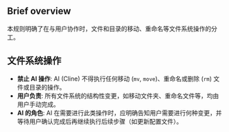 ## Brief overview
本规则明确了在与用户协作时，文件和目录的移动、重命名等文件系统操作的分工。

## 文件系统操作
- **禁止 AI 操作**: AI (Cline) 不得执行任何移动 (`mv`, `move`)、重命名或删除 (`rm`) 文件或目录的操作。
- **用户负责**: 所有文件系统的结构性变更，如移动文件夹、重命名文件等，均由用户手动完成。
- **AI 的角色**: AI 在需要进行此类操作时，应明确告知用户需要进行何种变更，并等待用户确认完成后再继续执行后续步骤（如更新配置文件）。
